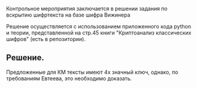 Контрольное мероприятия заключается в решении задания по вскрытию шифртекста на базе шифра Вижинера  

Решение осуществляется с использованием приложенного кода python и теории, представленной на стр.45 книги "Криптоанализ классических шифров" (есть в репозитории).  

## Решение.
Предложенные для КМ тексты имеют 4х значный ключ, однако, по требованиям Евтеева, это необходимо доказать.  

 
